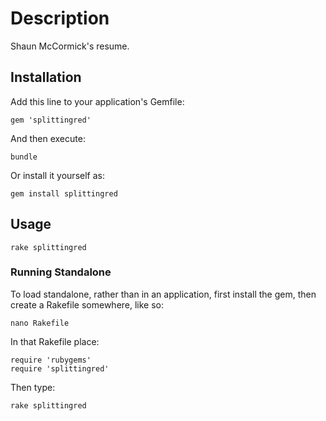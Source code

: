 # Description

Shaun McCormick's resume.

## Installation

Add this line to your application's Gemfile:

    gem 'splittingred'

And then execute:

    bundle

Or install it yourself as:

    gem install splittingred

## Usage

    rake splittingred

### Running Standalone

To load standalone, rather than in an application, first install the gem, then create a Rakefile somewhere, like so:

    nano Rakefile

In that Rakefile place:

    require 'rubygems'
    require 'splittingred'

Then type:

    rake splittingred

